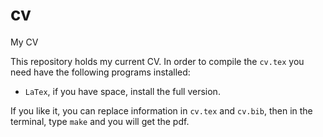 # cv
My CV

This repository holds my current CV. In order to compile the `cv.tex` you need have the following programs installed:

- `LaTex`, if you have space, install the full version.

If you like it, you can replace information in `cv.tex` and `cv.bib`, then in the terminal, type `make` and you will
get the pdf.
